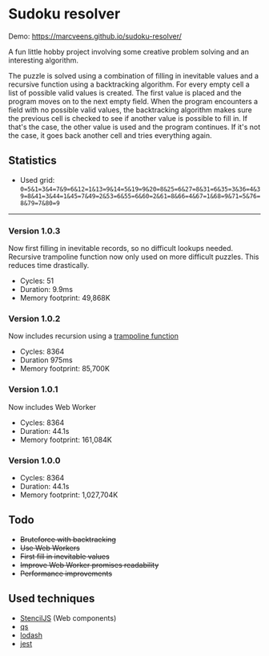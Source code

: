 # Sudoku resolver
Demo: https://marcveens.github.io/sudoku-resolver/

A fun little hobby project involving some creative problem solving and an interesting algorithm. 

The puzzle is solved using a combination of filling in inevitable values and a recursive function using a backtracking algorithm. For every empty cell a list of possible valid values is created. The first value is placed and the program moves on to the next empty field. When the program encounters a field with no possible valid values, the backtracking algorithm makes sure the previous cell is checked to see if another value is possible to fill in. If that's the case, the other value is used and the program continues. If it's not the case, it goes back another cell and tries everything again.

## Statistics
- Used grid:
`0=5&1=3&4=7&9=6&12=1&13=9&14=5&19=9&20=8&25=6&27=8&31=6&35=3&36=4&39=8&41=3&44=1&45=7&49=2&53=6&55=6&60=2&61=8&66=4&67=1&68=9&71=5&76=8&79=7&80=9`
--- 
### Version 1.0.3
Now first filling in inevitable records, so no difficult lookups needed. Recursive trampoline function now only used on more difficult puzzles. This reduces time drastically. 
- Cycles: 51
- Duration: 9.9ms
- Memory footprint: 49,868K

### Version 1.0.2
Now includes recursion using a [trampoline function](https://blog.logrocket.com/using-trampolines-to-manage-large-recursive-loops-in-javascript-d8c9db095ae3/)
- Cycles: 8364
- Duration 975ms
- Memory footprint: 85,700K

### Version 1.0.1
Now includes Web Worker
- Cycles: 8364
- Duration: 44.1s
- Memory footprint: 161,084K

### Version 1.0.0
- Cycles: 8364
- Duration: 44.1s
- Memory footprint: 1,027,704K

## Todo
- ~~Bruteforce with backtracking~~
- ~~Use Web Workers~~
- ~~First fill in inevitable values~~
- ~~Improve Web Worker promises readability~~
- ~~Performance improvements~~

## Used techniques
- [StencilJS](https://www.npmjs.com/package/@stencil/core) (Web components)
- [qs](https://www.npmjs.com/package/qs)
- [lodash](https://www.npmjs.com/package/lodash)
- [jest](https://www.npmjs.com/package/jest)